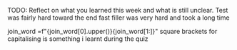 TODO: Reflect on what you learned this week and what is still unclear.
Test was fairly hard toward the end 
fast filler was very hard and took a long time

join_word =f"{join_word[0].upper()}{join_word[1:]}"
square brackets for capitalising is something i learnt during the quiz 